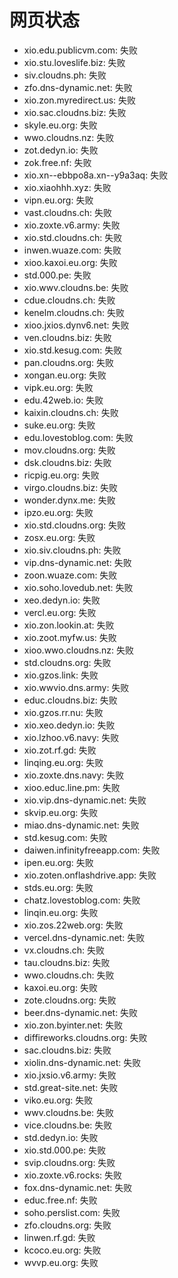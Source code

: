 # 网页状态
- xio.edu.publicvm.com: 失败
- xio.stu.loveslife.biz: 失败
- siv.cloudns.ph: 失败
- zfo.dns-dynamic.net: 失败
- xio.zon.myredirect.us: 失败
- xio.sac.cloudns.biz: 失败
- skyle.eu.org: 失败
- wwo.cloudns.nz: 失败
- zot.dedyn.io: 失败
- zok.free.nf: 失败
- xio.xn--ebbpo8a.xn--y9a3aq: 失败
- xio.xiaohhh.xyz: 失败
- vipn.eu.org: 失败
- vast.cloudns.ch: 失败
- xio.zoxte.v6.army: 失败
- xio.std.cloudns.ch: 失败
- inwen.wuaze.com: 失败
- xioo.kaxoi.eu.org: 失败
- std.000.pe: 失败
- xio.wwv.cloudns.be: 失败
- cdue.cloudns.ch: 失败
- kenelm.cloudns.ch: 失败
- xioo.jxios.dynv6.net: 失败
- ven.cloudns.biz: 失败
- xio.std.kesug.com: 失败
- pan.cloudns.org: 失败
- xongan.eu.org: 失败
- vipk.eu.org: 失败
- edu.42web.io: 失败
- kaixin.cloudns.ch: 失败
- suke.eu.org: 失败
- edu.lovestoblog.com: 失败
- mov.cloudns.org: 失败
- dsk.cloudns.biz: 失败
- ricpig.eu.org: 失败
- virgo.cloudns.biz: 失败
- wonder.dynx.me: 失败
- ipzo.eu.org: 失败
- xio.std.cloudns.org: 失败
- zosx.eu.org: 失败
- xio.siv.cloudns.ph: 失败
- vip.dns-dynamic.net: 失败
- zoon.wuaze.com: 失败
- xio.soho.lovedub.net: 失败
- xeo.dedyn.io: 失败
- vercl.eu.org: 失败
- xio.zon.lookin.at: 失败
- xio.zoot.myfw.us: 失败
- xioo.wwo.cloudns.nz: 失败
- std.cloudns.org: 失败
- xio.gzos.link: 失败
- xio.wwvio.dns.army: 失败
- educ.cloudns.biz: 失败
- xio.gzos.rr.nu: 失败
- xio.xeo.dedyn.io: 失败
- xio.lzhoo.v6.navy: 失败
- xio.zot.rf.gd: 失败
- linqing.eu.org: 失败
- xio.zoxte.dns.navy: 失败
- xioo.educ.line.pm: 失败
- xio.vip.dns-dynamic.net: 失败
- skvip.eu.org: 失败
- miao.dns-dynamic.net: 失败
- std.kesug.com: 失败
- daiwen.infinityfreeapp.com: 失败
- ipen.eu.org: 失败
- xio.zoten.onflashdrive.app: 失败
- stds.eu.org: 失败
- chatz.lovestoblog.com: 失败
- linqin.eu.org: 失败
- xio.zos.22web.org: 失败
- vercel.dns-dynamic.net: 失败
- vx.cloudns.ch: 失败
- tau.cloudns.biz: 失败
- wwo.cloudns.ch: 失败
- kaxoi.eu.org: 失败
- zote.cloudns.org: 失败
- beer.dns-dynamic.net: 失败
- xio.zon.byinter.net: 失败
- diffireworks.cloudns.org: 失败
- sac.cloudns.biz: 失败
- xiolin.dns-dynamic.net: 失败
- xio.jxsio.v6.army: 失败
- std.great-site.net: 失败
- viko.eu.org: 失败
- wwv.cloudns.be: 失败
- vice.cloudns.be: 失败
- std.dedyn.io: 失败
- xio.std.000.pe: 失败
- svip.cloudns.org: 失败
- xio.zoxte.v6.rocks: 失败
- fox.dns-dynamic.net: 失败
- educ.free.nf: 失败
- soho.perslist.com: 失败
- zfo.cloudns.org: 失败
- linwen.rf.gd: 失败
- kcoco.eu.org: 失败
- wvvp.eu.org: 失败
